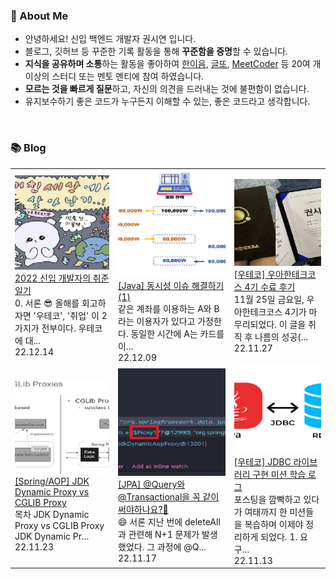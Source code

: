 ### 🚀 About Me

- 안녕하세요! 신입 백엔드 개발자 권시연 입니다.
- 블로그, 깃허브 등 꾸준한 기록 활동을 통해 **꾸준함을 증명**할 수 있습니다.
- **지식을 공유하며 소통**하는 활동을 좋아하여 [한이음](https://www.hanium.or.kr/portal/index.do), [글또](https://www.notion.so/ac5b18a482fb4df497d4e8257ad4d516), [MeetCoder](https://github.com/Meet-Coder-Study/posting-review) 등 20여 개 이상의 스터디 또는 멘토 멘티에 참여 하였습니다.
- **모르는 것을 빠르게 질문**하고, 자신의 의견을 드러내는 것에 불편함이 없습니다.
- 유지보수하기 좋은 코드가 누구든지 이해할 수 있는, 좋은 코드라고 생각합니다.

<br/>

### 📚 Blog
<table><tbody><tr>
<td>
    <a href="https://yeonyeon.tistory.com/292">
        <img width="100%" src="./8451293135926663802.png"/><br/>
        <div>2022 신입 개발자의 취준 일기</div>
    </a>
    <div>0. 서론 😎 올해를 회고하자면 '우테코', '취업' 이 2가지가 전부이다. 우테코에 대...</div>
    <div>22.12.14</div>
</td>
<td>
    <a href="https://yeonyeon.tistory.com/291">
        <img width="100%" src="./7875064702344400294.png"/><br/>
        <div>[Java] 동시성 이슈 해결하기 (1)</div>
    </a>
    <div>같은 계좌를 이용하는 A와 B라는 이용자가 있다고 가정한다. 동일한 시간에 A는 카드를 이...</div>
    <div>22.12.09</div>
</td>
<td>
    <a href="https://yeonyeon.tistory.com/290">
        <img width="100%" src="./1156685611473290996.png"/><br/>
        <div>[우테코] 우아한테크코스 4기 수료 후기</div>
    </a>
    <div>11월 25일 금요일, 우아한테크코스 4기가 마무리되었다. 이 글을 취직 후 나름의 성공(...</div>
    <div>22.11.27</div>
</td>
</tr>
<tr>
<td>
    <a href="https://yeonyeon.tistory.com/289">
        <img width="100%" src="./1659476371332220588.png"/><br/>
        <div>[Spring/AOP] JDK Dynamic Proxy vs CGLIB Proxy</div>
    </a>
    <div>목차 JDK Dynamic Proxy vs CGLIB Proxy JDK Dynamic Pr...</div>
    <div>22.11.23</div>
</td>
<td>
    <a href="https://yeonyeon.tistory.com/288">
        <img width="100%" src="./3411517632672306320.png"/><br/>
        <div>[JPA] @Query와 @Transactional을 꼭 같이 써야하나요?🤔</div>
    </a>
    <div>😄 서론 지난 번에 deleteAll과 관련해 N+1 문제가 발생했었다. 그 과정에 @Q...</div>
    <div>22.11.17</div>
</td>
<td>
    <a href="https://yeonyeon.tistory.com/287">
        <img width="100%" src="./2459960292974088617.png"/><br/>
        <div>[우테코] JDBC 라이브러리 구현 미션 학습 로그</div>
    </a>
    <div>포스팅을 깜빡하고 있다가 여태까지 한 미션들을 복습하며 이제야 정리하게 되었다. 1. 요구...</div>
    <div>22.11.13</div>
</td>
</tr>
</tbody></table>